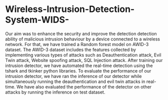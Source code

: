 # Wireless-Intrusion-Detection-System-WIDS-

Our aim was to enhance the security and improve the detection detection ability of malicious intrusion behaviour by a device connected to a wireless network. For that, we have trained a Random forest model on AWID-3 dataset. The AWID-3 dataset includes the features collected by implementing various types of attacks such as Deauthentication attack, Evil Twin attack, Website spoofing attack, SQL Injection attack. 
After training our intrusion detector, we have automated the real-time detection using the tshark and tkinker python libraries. To evaluate the performance of our intrusion detector, we have ran the inference of our detector while simultaneously running the deauthentication and evil twin attacks in real-time. We have also evaluated the performance of the detector on other attacks by running the inference on test dataset.
